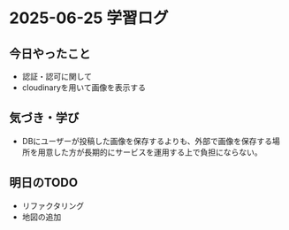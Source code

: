# 2025-06-25 学習ログ

## 今日やったこと
- 認証・認可に関して
- cloudinaryを用いて画像を表示する

## 気づき・学び
- DBにユーザーが投稿した画像を保存するよりも、外部で画像を保存する場所を用意した方が長期的にサービスを運用する上で負担にならない。

## 明日のTODO
- リファクタリング
- 地図の追加